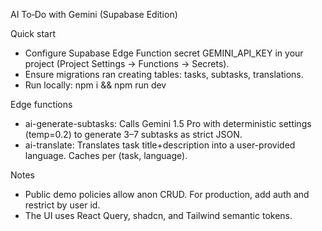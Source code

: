 AI To‑Do with Gemini (Supabase Edition)

Quick start
- Configure Supabase Edge Function secret GEMINI_API_KEY in your project (Project Settings → Functions → Secrets).
- Ensure migrations ran creating tables: tasks, subtasks, translations.
- Run locally: npm i && npm run dev

Edge functions
- ai-generate-subtasks: Calls Gemini 1.5 Pro with deterministic settings (temp=0.2) to generate 3–7 subtasks as strict JSON.
- ai-translate: Translates task title+description into a user-provided language. Caches per (task, language).

Notes
- Public demo policies allow anon CRUD. For production, add auth and restrict by user id.
- The UI uses React Query, shadcn, and Tailwind semantic tokens.
